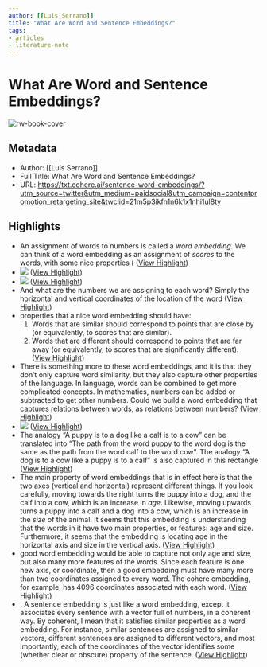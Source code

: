 ```yaml
---
author: [[Luis Serrano]]
title: "What Are Word and Sentence Embeddings?"
tags: 
- articles
- literature-note
---
```

# What Are Word and Sentence Embeddings?

![rw-book-cover](https://txt.cohere.ai/content/images/2023/01/1.png)

## Metadata
- Author: [[Luis Serrano]]
- Full Title: What Are Word and Sentence Embeddings?
- URL: https://txt.cohere.ai/sentence-word-embeddings/?utm_source=twitter&utm_medium=paidsocial&utm_campaign=contentpromotion_retargeting_site&twclid=21m5p3ikfn1n6k1x1nhi1ul8ty

## Highlights
- An assignment of words to numbers is called a *word embedding*. We can think of a word embedding as an assignment of *scores* to the words, with some nice properties ( ([View Highlight](https://read.readwise.io/read/01gqqw5kjbt63d24h22x9z9shr))
- ![](https://txt.cohere.ai/content/images/2023/01/Vis-1.1-1.jpg) ([View Highlight](https://read.readwise.io/read/01gqqw77n8peqnna90dhxa0yr4))
- ![](https://txt.cohere.ai/content/images/2023/01/Vis-1.1-1.jpg) ([View Highlight](https://read.readwise.io/read/01gqqw77pg83nqv249n4geqfsx))
- And what are the numbers we are assigning to each word? Simply the horizontal and vertical coordinates of the location of the word ([View Highlight](https://read.readwise.io/read/01gqqw7306pcef7dadk7jwa10v))
- properties that a nice word embedding should have:
  1. Words that are similar should correspond to points that are close by (or equivalently, to scores that are similar).
  2. Words that are different should correspond to points that are far away (or equivalently, to scores that are significantly different). ([View Highlight](https://read.readwise.io/read/01gqqw7p89nvv67b5nsv09ttz7))
- There is something more to these word embeddings, and it is that they don’t only capture word similarity, but they also capture other properties of the language. In language, words can be combined to get more complicated concepts. In mathematics, numbers can be added or subtracted to get other numbers. Could we build a word embedding that captures relations between words, as relations between numbers? ([View Highlight](https://read.readwise.io/read/01gqqw8b9k95jxtv87nhs89219))
- ![](https://txt.cohere.ai/content/images/size/w2400/2023/01/Vis-2.1.jpg) ([View Highlight](https://read.readwise.io/read/01gqqwj9xnp6wam8m6fe3pewgr))
- The analogy “A puppy is to a dog like a calf is to a cow” can be translated into “The path from the word puppy to the word dog is the same as the path from the word calf to the word cow”. The analogy “A dog is to a cow like a puppy is to a calf” is also captured in this rectangle ([View Highlight](https://read.readwise.io/read/01gqqwj85kpr6s0maystb7j6tg))
- The main property of word embeddings that is in effect here is that the two axes (vertical and horizontal) represent different things. If you look carefully, moving towards the right turns the puppy into a dog, and the calf into a cow, which is an increase in *age*. Likewise, moving upwards turns a puppy into a calf and a dog into a cow, which is an increase in the *size* of the animal. It seems that this embedding is understanding that the words in it have two main properties, or features: age and size. Furthermore, it seems that the embedding is locating age in the horizontal axis and size in the vertical axis. ([View Highlight](https://read.readwise.io/read/01gqqwqne86n0epfjcz2srzky4))
- good word embedding would be able to capture not only age and size, but also many more features of the words. Since each feature is one new axis, or coordinate, then a good embedding must have many more than two coordinates assigned to every word. The cohere embedding, for example, has 4096 coordinates associated with each word. ([View Highlight](https://read.readwise.io/read/01gqqwrbbk8mfpbqsxmtyhghtb))
- . A sentence embedding is just like a word embedding, except it associates every sentence with a vector full of numbers, in a coherent way. By coherent, I mean that it satisfies similar properties as a word embedding. For instance, similar sentences are assigned to similar vectors, different sentences are assigned to different vectors, and most importantly, each of the coordinates of the vector identifies some (whether clear or obscure) property of the sentence. ([View Highlight](https://read.readwise.io/read/01gqqwvja8bdxv1crf6p8wtz09))
